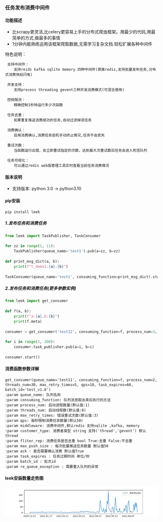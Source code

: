 ### 任务发布消费中间件
#### 功能描述
* 比scrapy更灵活,比celery更容易上手的分布式爬虫框架。用最少的代码,用最简单的方式,做最多的事情
* 1分钟内能熟练运用该框架爬取数据,无需学习复杂文档.轻松扩展各种中间件  
             
特色说明： 
 
     支持中间件：
        支持reids kafka sqlite memory 四种中间件(首推redis,支持批量发布任务,分布式消费快如闪电)
        
     并发支持：
        支持process threading gevent三种并发消费模式(可混合使用)
     
     控频限流：
        精确控制1秒钟运行多少次函数
     
     任务去重：
        如果重复推送消费成功的任务,自动过滤掉该任务
     
     消费确认：
        启用消费确认,消费任务宕机手动终止情况,任务不会丢失
     
     重试次数：
        当函数运行出错，会立即重试指定的次数，达到最大次重试数后任务会进入死信队列
     
     任务可视化：
        可以通过redis web版管理工具实时查看当前任务消费情况                  
#### 版本说明
* 支持版本: python 3.0 -> python3.10

#### pip安装
```shell
pip install leek
```

##### 1.发布任务和消费任务
```python
from leek import TaskPublisher, TaskConsumer

for zz in range(1, 11):
    TaskPublisher(queue_name='test1').pub(a=zz, b=zz)

def print_msg_dict(a, b):
    print(f"t_demo1:{a},{b}")

TaskConsumer(queue_name='test1', consuming_function=print_msg_dict).start()
```

##### 2.发布任务和消费任务(更多参数实例)
```python
from leek import get_consumer

def f(a, b):
    print(f"a:{a},b:{b}")
    print(f.meta)

consumer = get_consumer('test12', consuming_function=f, process_num=3, ack=True, task_expires=10, batch_id='2021042401')

for i in range(1, 200):
    consumer.task_publisher.pub(a=i, b=i)

consumer.start()
```

#### 消费函数参数详解
```
get_consumer(queue_name='test11', consuming_function=f, process_num=2, threads_num=30, max_retry_times=5, qps=10, task_expires=60, batch_id='test_v1.0')
:param queue_name: 队列名称
:param consuming_function: 队列消息取出来后执行的方法
:param process_num: 启动进程数量(默认值:1)
:param threads_num: 启动线程数(默认值:8)
:param max_retry_times: 错误重试次数(默认值:3)
:param qps: 每秒限制消费任务数量(默认50)
:param middleware: 消费中间件,默认redis 支持sqlite ,kafka, memory
:param customer_type: 消费者类型 string 支持('thread','gevent') 默认thread
:param fliter_rep: 消费任务是否去重 bool True:去重 False:不去重
:param max_push_size : 每次批量推送任务数量 默认值50
:param ack : 是否需要确认消费 默认值True
:param task_expires : 任务过期时间 单位/秒
:param batch_id : 批次id
:param re_queue_exception : 需要重入队列的异常
```

#### leek安装数量走势图
![avatar](leek_overall.png)